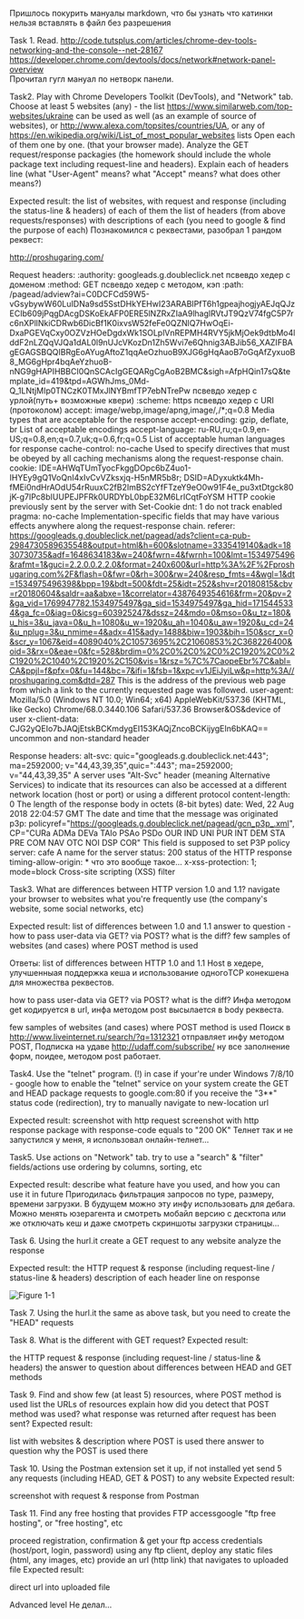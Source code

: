 Пришлось покурить мануалы markdown, что бы узнать что катинки нельзя вставлять в файл без разрешения


Task 1. Read.
http://code.tutsplus.com/articles/chrome-dev-tools-networking-and-the-console--net-28167
https://developer.chrome.com/devtools/docs/network#network-panel-overview <br/>
Прочитал гугл мануал по нетворк панели.


Task2. Play with Chrome Developers Toolkit (DevTools), and "Network" tab.
Choose at least 5 websites (any) - the list https://www.similarweb.com/top-websites/ukraine can be used as well (as an example of source of websites), or http://www.alexa.com/topsites/countries/UA, or any of https://en.wikipedia.org/wiki/List_of_most_popular_websites lists
Open each of them one by one. (that your browser made). Analyze the GET request/response packagies (the homework should include the whole package text including request-line and headers). Explain each of headers line (what "User-Agent" means? what "Accept" means? what does other means?)

Expected result:
the list of websites, with request and response (including the status-line & headers) of each of them
the list of headers (from above requests/responses) with descriptions of each (you need to google & find the purpose of each)
Познакомился с реквестами, разобрал 1 рандом реквест:

http://proshugaring.com/

Request headers: 
:authority: googleads.g.doubleclick.net
псвевдо хедер с доменом
:method: GET
псвевдо хедер с методом, кэп
:path: /pagead/adview?ai=C0DCFCd59W5-vGsybywW60LuIDNa9sd5SstDHkYEHwI23ARABIPfT6h1gpeajhogjyAEJqQJzECIb609jPqgDAcgDSKoEkAFP0ERE5lNZRxZIaA9lhaglRVtJT9QzV74fgC5P7rc6nXPllNkiCDRwb6DicBf1K0ixvsW52feFe0QZNlQ7HwOqEi-DxaPGEVqCxy0OZVzHOeDgdxWk1SOLplVnREPMH4RVY5jkMjOek9dtbMo4lddF2nLZQqVJQa1dAL0l9nUJcVKozDn1Zh5Wvi7e6Qhnig3ABJib56_XAZIFBAgEGAGSBQQIBRgEoAYugAftoZ1qqAeOzhuoB9XJG6gHqAaoB7oGqAfZyxuoB8_MG6gHpr4bqAeYzhuoB-nNG9gHAPIHBBCI0QnSCAcIgGEQARgCgAoB2BMC&sigh=AfpHQin17sQ&template_id=419&tpd=AGWhJms_0Md-Q_1LNtjMIp0TNCzK0TMxJlNYBmfTP7ebNTrePw
псвевдо хедер с урлой(путь+ возможные квери)
:scheme: https
псвевдо хедер с URI (протоколом)
accept: image/webp,image/apng,image/*,*/*;q=0.8
Media types that are acceptable for the response
accept-encoding: gzip, deflate, br
List of acceptable encodings
accept-language: ru-RU,ru;q=0.9,en-US;q=0.8,en;q=0.7,uk;q=0.6,fr;q=0.5
List of acceptable human languages for response
cache-control: no-cache
Used to specify directives that must be obeyed by all caching mechanisms along the request-response chain.
cookie: IDE=AHWqTUmTyocFkggDOpc6bZ4uo1-IHYEy9gQ1VoQnI4xIvCvVZksxjq-H5nMR5b8r; DSID=ADyxuktk4Mh-fMEi0ndHrAOdU54rRuuxC2fB2ImBS2cYfFTzeY9eO0w91F4e_pu3xtDtgck80jK-g7IPc8bIUUPEJPFRk0URDYbL0bpE32M6LrICqtFoYSM
HTTP cookie previously sent by the server with Set-Cookie
dnt: 1
do not track enabled
pragma: no-cache
Implementation-specific fields that may have various effects anywhere along the request-response chain.
referer: https://googleads.g.doubleclick.net/pagead/ads?client=ca-pub-2984730589635548&output=html&h=600&slotname=3335419140&adk=1830730735&adf=1648634183&w=240&fwrn=4&fwrnh=100&lmt=1534975496&rafmt=1&guci=2.2.0.0.2.2.0&format=240x600&url=http%3A%2F%2Fproshugaring.com%2F&flash=0&fwr=0&rh=300&rw=240&resp_fmts=4&wgl=1&dt=1534975496398&bpp=19&bdt=500&fdt=25&idt=252&shv=r20180815&cbv=r20180604&saldr=aa&abxe=1&correlator=4387649354616&frm=20&pv=2&ga_vid=1769947782.1534975497&ga_sid=1534975497&ga_hid=1715445334&ga_fc=0&iag=0&icsg=603925247&dssz=24&mdo=0&mso=0&u_tz=180&u_his=3&u_java=0&u_h=1080&u_w=1920&u_ah=1040&u_aw=1920&u_cd=24&u_nplug=3&u_nmime=4&adx=415&ady=1488&biw=1903&bih=150&scr_x=0&scr_y=1067&eid=4089040%2C10573695%2C21060853%2C368226400&oid=3&rx=0&eae=0&fc=528&brdim=0%2C0%2C0%2C0%2C1920%2C0%2C1920%2C1040%2C1920%2C150&vis=1&rsz=%7C%7CaopeEbr%7C&abl=CA&ppjl=f&pfx=0&fu=144&bc=7&ifi=1&fsb=1&xpc=v1JEiJyiLw&p=http%3A//proshugaring.com&dtd=287
This is the address of the previous web page from which a link to the currently requested page was followed.
user-agent: Mozilla/5.0 (Windows NT 10.0; Win64; x64) AppleWebKit/537.36 (KHTML, like Gecko) Chrome/68.0.3440.106 Safari/537.36
Browser&OS&device of user
x-client-data: CJG2yQEIo7bJAQjEtskBCKmdygEI153KAQjZncoBCKijygEIn6bKAQ==
uncommon and non-standard header

Response headers:
alt-svc: quic="googleads.g.doubleclick.net:443"; ma=2592000; v="44,43,39,35",quic=":443"; ma=2592000; v="44,43,39,35"
A server uses "Alt-Svc" header (meaning Alternative Services) to indicate that its resources can also be accessed at a different network location (host or port) or using a different protocol
content-length: 0
  The length of the response body in octets (8-bit bytes)
date: Wed, 22 Aug 2018 22:04:57 GMT
The date and time that the message was originated
p3p: policyref="https://googleads.g.doubleclick.net/pagead/gcn_p3p_.xml", CP="CURa ADMa DEVa TAIo PSAo PSDo OUR IND UNI PUR INT DEM STA PRE COM NAV OTC NOI DSP COR"
This field is supposed to set P3P policy
server: cafe
A name for the server
status: 200
status of the HTTP response
timing-allow-origin: *
что это вообще такое...
x-xss-protection: 1; mode=block
Cross-site scripting (XSS) filter

Task3. What are differences between HTTP version 1.0 and 1.1?
navigate your browser to websites what you're frequently use (the company's website, some social networks, etc)

Expected result:
list of differences between 1.0 and 1.1
answer to question - how to pass user-data via GET? via POST? what is the diff?
few samples of websites (and cases) where POST method is used

Ответы:
list of differences between HTTP 1.0 and 1.1
Host в хедере, улучшенныая поддержка кеша и использование одногоTCP конекшена для множества реквестов.

how to pass user-data via GET? via POST? what is the diff?
Инфа методом get кодируется в url, инфа методом post высылается в body реквеста.

few samples of websites (and cases) where POST method is used
Поиск в http://www.liveinternet.ru/search/?q=1312321 отправляет инфу методом POST,
Подписка на удаве http://udaff.com/subscribe/ ну все заполнение форм, поидее, методом post работает.

Task4. Use the "telnet" program.
(!) in case if your're under Windows 7/8/10 - google how to enable the "telnet" service on your system
create the GET and HEAD package requests to google.com:80
if you receive the "3**" status code (redirection), try to manually navigate to new-location url

Expected result:
screenshot with http request
screenshot with http response package with response-code equals to "200 OK"
Телнет так и не запустился у меня, я использовал онлайн-телнет...


Task5. Use actions on "Network" tab.
try to use a "search" & "filter" fields/actions
use ordering by columns, sorting, etc

Expected result:
describe what feature have you used, and how you can use it in future
Пригодилась фильтрация запросов по type, размеру, времени загрузки. В будущем можно эту инфу использовать для дебага.
Можно менять юзерагента и смотреть мобайл версию с десктопа или же отключать кеш и даже смотреть скриншоты загрузки страницы...

Task 6. Using the hurl.it
create a GET request to any website
analyze the response

Expected result:
the HTTP request & response (including request-line / status-line & headers)
description of each header line on response

![Figure 1-1](http://i.piccy.info/i9/9e12c8e5e6eb99200807d17bbc891610/1533764685/354987/1259842/kk.png?raw=true "Figure 1-1")

Task 7. Using the hurl.it
the same as above task, but you need to create the "HEAD" requests


Task 8. What is the different with GET request?
Expected result:

the HTTP request & response (including request-line / status-line & headers)
the answer to question about differences between HEAD and GET methods


Task 9. Find and show few (at least 5) resources, where POST method is used
list the URLs of resources
explain how did you detect that POST method was used?
what response was returned after request has been sent?
Expected result:

list with websites & description where POST is used there
answer to question why the POST is used there

Task 10. Using the Postman extension
set it up, if not installed yet
send 5 any requests (including HEAD, GET & POST) to any website
Expected result: 

screenshot with request & response from Postman


Task 11. Find any free hosting that provides FTP accessgoogle "ftp free hosting", or "free hosting", etc

proceed registration, confirmation & get your ftp access credentials (host/port, login, password)
using any ftp client, deploy any static files (html, any images, etc)
provide an url (http link) that navigates to uploaded file
Expected result:

direct url into uploaded file



Advanced level
Не делал...
